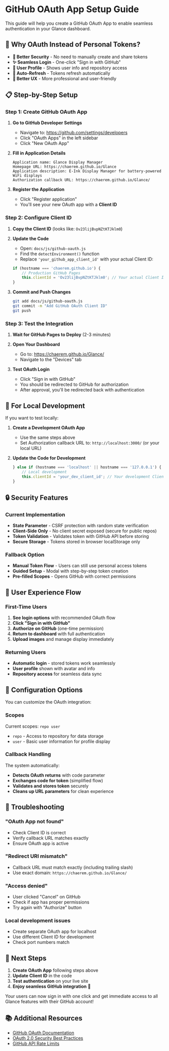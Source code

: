 # GitHub OAuth App Setup Guide

This guide will help you create a GitHub OAuth App to enable seamless authentication in your Glance dashboard.

## 🎯 Why OAuth Instead of Personal Tokens?

- **🔐 Better Security** - No need to manually create and share tokens
- **✨ Seamless Login** - One-click "Sign in with GitHub" 
- **👤 User Profile** - Shows user info and repository access
- **🔄 Auto-Refresh** - Tokens refresh automatically
- **📱 Better UX** - More professional and user-friendly

## 📋 Step-by-Step Setup

### Step 1: Create GitHub OAuth App

1. **Go to GitHub Developer Settings**
   - Navigate to: https://github.com/settings/developers
   - Click "OAuth Apps" in the left sidebar
   - Click "New OAuth App"

2. **Fill in Application Details**
   ```
   Application name: Glance Display Manager
   Homepage URL: https://chaerem.github.io/Glance
   Application description: E-Ink Display Manager for battery-powered WiFi displays
   Authorization callback URL: https://chaerem.github.io/Glance/
   ```

3. **Register the Application**
   - Click "Register application"
   - You'll see your new OAuth app with a **Client ID**

### Step 2: Configure Client ID

1. **Copy the Client ID** (looks like: `Ov23lijBvpNZtKTJklm0`)

2. **Update the Code**
   - Open: `docs/js/github-oauth.js`
   - Find the `detectEnvironment()` function
   - Replace `'your_github_app_client_id'` with your actual Client ID:

   ```javascript
   if (hostname === 'chaerem.github.io') {
       // Production GitHub Pages
       this.clientId = 'Ov23lijBvpNZtKTJklm0'; // Your actual Client ID here
   }
   ```

3. **Commit and Push Changes**
   ```bash
   git add docs/js/github-oauth.js
   git commit -m "Add GitHub OAuth Client ID"
   git push
   ```

### Step 3: Test the Integration

1. **Wait for GitHub Pages to Deploy** (2-3 minutes)

2. **Open Your Dashboard**
   - Go to: https://chaerem.github.io/Glance/
   - Navigate to the "Devices" tab

3. **Test OAuth Login**
   - Click "Sign in with GitHub"
   - You should be redirected to GitHub for authorization
   - After approval, you'll be redirected back with authentication

## 🔧 For Local Development

If you want to test locally:

1. **Create a Development OAuth App**
   - Use the same steps above
   - Set Authorization callback URL to: `http://localhost:3000/` (or your local URL)

2. **Update the Code for Development**
   ```javascript
   } else if (hostname === 'localhost' || hostname === '127.0.0.1') {
       // Local development
       this.clientId = 'your_dev_client_id'; // Your development Client ID
   }
   ```

## 🔒 Security Features

### Current Implementation
- **State Parameter** - CSRF protection with random state verification
- **Client-Side Only** - No client secret exposed (secure for public repos)
- **Token Validation** - Validates token with GitHub API before storing
- **Secure Storage** - Tokens stored in browser localStorage only

### Fallback Option
- **Manual Token Flow** - Users can still use personal access tokens
- **Guided Setup** - Modal with step-by-step token creation
- **Pre-filled Scopes** - Opens GitHub with correct permissions

## 🎨 User Experience Flow

### First-Time Users
1. **See login options** with recommended OAuth flow
2. **Click "Sign in with GitHub"** 
3. **Authorize on GitHub** (one-time permission)
4. **Return to dashboard** with full authentication
5. **Upload images** and manage display immediately

### Returning Users
- **Automatic login** - stored tokens work seamlessly
- **User profile** shown with avatar and info
- **Repository access** for seamless data sync

## 🔧 Configuration Options

You can customize the OAuth integration:

### Scopes
Current scopes: `repo user`
- `repo` - Access to repository for data storage
- `user` - Basic user information for profile display

### Callback Handling
The system automatically:
- **Detects OAuth returns** with code parameter
- **Exchanges code for token** (simplified flow)
- **Validates and stores token** securely
- **Cleans up URL parameters** for clean experience

## 🐛 Troubleshooting

### "OAuth App not found"
- Check Client ID is correct
- Verify callback URL matches exactly
- Ensure OAuth app is active

### "Redirect URI mismatch"
- Callback URL must match exactly (including trailing slash)
- Use exact domain: `https://chaerem.github.io/Glance/`

### "Access denied"
- User clicked "Cancel" on GitHub
- Check if app has proper permissions
- Try again with "Authorize" button

### Local development issues
- Create separate OAuth app for localhost
- Use different Client ID for development
- Check port numbers match

## 🎯 Next Steps

1. **Create OAuth App** following steps above
2. **Update Client ID** in the code
3. **Test authentication** on your live site
4. **Enjoy seamless GitHub integration** 🎉

Your users can now sign in with one click and get immediate access to all Glance features with their GitHub account!

## 📚 Additional Resources

- [GitHub OAuth Documentation](https://docs.github.com/en/developers/apps/building-oauth-apps)
- [OAuth 2.0 Security Best Practices](https://tools.ietf.org/html/draft-ietf-oauth-security-topics)
- [GitHub API Rate Limits](https://docs.github.com/en/rest/overview/resources-in-the-rest-api#rate-limiting)